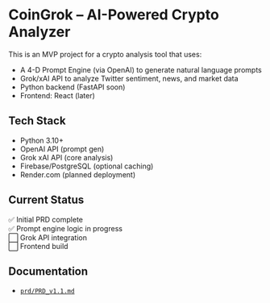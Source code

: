 # CoinGrok – AI-Powered Crypto Analyzer

This is an MVP project for a crypto analysis tool that uses:
- A 4-D Prompt Engine (via OpenAI) to generate natural language prompts
- Grok/xAI API to analyze Twitter sentiment, news, and market data
- Python backend (FastAPI soon)
- Frontend: React (later)

## Tech Stack
- Python 3.10+
- OpenAI API (prompt gen)
- Grok xAI API (core analysis)
- Firebase/PostgreSQL (optional caching)
- Render.com (planned deployment)

## Current Status
✅ Initial PRD complete  
✅ Prompt engine logic in progress  
⬜ Grok API integration  
⬜ Frontend build

## Documentation
- [`prd/PRD_v1.1.md`](./prd/PRD_v1.1.md)

